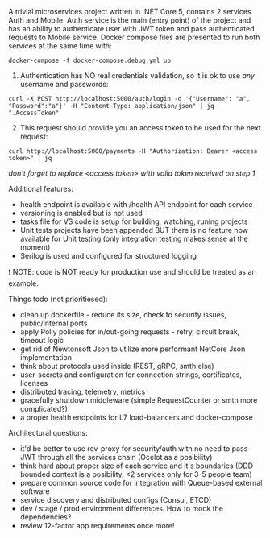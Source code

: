 
A trivial microservices project written in .NET Core 5, contains 2 services Auth and Mobile. Auth service is the main (entry point) of the project and has an ability to authenticate user with JWT token and pass authenticated requests to Mobile service.
Docker compose files are presented to run both services at the same time with:

```
docker-compose -f docker-compose.debug.yml up
```

1. Authentication has NO real credentials validation, so it is ok to use *any* username and passwords:

```
curl -X POST http://localhost:5000/auth/login -d '{"Username": "a", "Password":"a"}' -H "Content-Type: application/json" | jq ".AccessToken"
```
2. This request should provide you an access token to be used for the next request:

```
curl http://localhost:5000/payments -H "Authorization: Bearer <access token>" | jq
```
*don't forget to replace \<access token\> with valid token received on step 1*

Additional features:
* health endpoint is available with /health API endpoint for each service
* versioning is enabled but is not used
* tasks file for VS code is setup for building, watching, runing projects
* Unit tests projects have been appended BUT there is no feature now available for Unit testing (only integration testing makes sense at the moment)
* Serilog is used and configured for structured logging

:exclamation: NOTE: code is NOT ready for production use and should be treated as an example.

Things todo (not prioritiesed):
* clean up dockerfile - reduce its size, check to security issues, public/internal ports
* apply Polly policies for in/out-going requests - retry, circuit break, timeout logic
* get rid of Newtonsoft Json to utilize more performant NetCore Json implementation
* think about protocols used inside (REST, gRPC, smth else)
* user-secrets and configuration for connection strings, certificates, licenses
* distributed tracing, telemetry, metrics
* gracefully shutdown middleware (simple RequestCounter or smth more complicated?)
* a proper health endpoints for L7 load-balancers and docker-compose

Architectural questions:
* it'd be better to use rev-proxy for security/auth with no need to pass JWT through all the services chain (Ocelot as a posibility)
* think hard about proper size of each service and it's boundaries (DDD bounded context is a posibility, <2 services only for 3-5 people team)
* prepare common source code for integration with Queue-based external software
* service discovery and distributed configs (Consul, ETCD)
* dev / stage / prod environment differences. How to mock the dependencies?
* review 12-factor app requirements once more!
